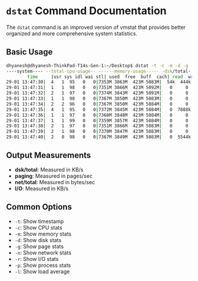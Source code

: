 # `dstat` Command Documentation

The `dstat` command is an improved version of vmstat that provides better organized and more comprehensive system statistics.

## Basic Usage
```sh
dhyanesh@dhyanesh-ThinkPad-T14s-Gen-1:~/Desktop$ dstat -t -c -m -d -g -n -r -p -l
----system---- --total-cpu-usage-- ------memory-usage----- -dsk/total- ---paging-- -net/total- --io/total- ---procs--- ---load-avg---
        time     |usr sys idl wai stl| used  free  buff  cach| read  writ|  in   out | recv  send| read  writ|run blk new| 1m   5m  15m 
29-01 13:47:30|  4   1  95   0   0|7353M 3863M  423M 5083M|  54k  444k|   0     0 |   0     0 |1.38  8.03 |  0   0 0.2|0.52 0.48 0.55
29-01 13:47:31|  1   1  98   0   0|7351M 3866M  423M 5092M|   0     0 |   0     0 |2214B  694B|   0     0 |2.0   0   0|0.52 0.48 0.55
29-01 13:47:32|  2   1  97   0   0|7374M 3843M  423M 5091M|   0     0 |   0     0 |3323B    0 |   0     0 |  0   0   0|0.52 0.48 0.55
29-01 13:47:33|  1   1  98   0   0|7367M 3850M  423M 5083M|   0     0 |   0     0 | 939B    0 |   0     0 |  0   0   0|0.47 0.47 0.55
29-01 13:47:34|  2   2  96   0   0|7367M 3850M  423M 5084M|   0     0 |   0     0 | 606B   86B|   0     0 |1.0   0   0|0.47 0.47 0.55
29-01 13:47:35|  4   1  95   0   0|7372M 3845M  423M 5084M|   0  7888k|   0     0 |1614B    0 |   0   358 |  0   0   0|0.47 0.47 0.55
29-01 13:47:36|  1   1  97   0   0|7368M 3848M  423M 5084M|   0     0 |   0     0 | 959B  282B|   0     0 |  0   0   0|0.47 0.47 0.55
29-01 13:47:37|  1   1  99   0   0|7359M 3857M  423M 5084M|   0     0 |   0     0 | 660B    0 |   0     0 |  0   0   0|0.47 0.47 0.55
29-01 13:47:38|  2   1  97   0   0|7351M 3866M  423M 5083M|   0     0 |   0     0 |1410B  172B|   0     0 |  0   0   0|0.52 0.48 0.55
29-01 13:47:39|  2   1  98   0   0|7370M 3847M  423M 5083M|   0     0 |   0     0 | 873B    0 |   0     0 |  0   0   0|0.52 0.48 0.55
29-01 13:47:40|  2   0  98   0   0|7367M 3849M  423M 5083M|   0  5544k|   0     0 |1251B    0 |   0  34.0 |  0   0 1.0|0.52 0.48 0.55
```

## Output Measurements
- **dsk/total**: Measured in KB/s
- **paging**: Measured in pages/sec
- **net/total**: Measured in bytes/sec
- **I/O**: Measured in KB/s

## Common Options
- `-t`: Show timestamp
- `-c`: Show CPU stats
- `-m`: Show memory stats
- `-d`: Show disk stats
- `-g`: Show page stats
- `-n`: Show network stats
- `-r`: Show I/O stats
- `-p`: Show process stats
- `-l`: Show load average